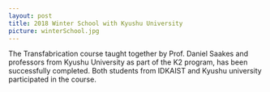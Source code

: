 ```yaml
---
layout: post
title: 2018 Winter School with Kyushu University
picture: winterSchool.jpg
---
```


The Transfabrication course taught together by Prof. Daniel Saakes and professors from Kyushu University as part of the K2 program, has been successfully completed. Both students from IDKAIST and Kyushu university participated in the course.